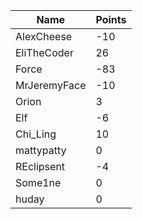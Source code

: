 | Name         | Points |
|--------------|--------|
| AlexCheese   | -10    |
| EliTheCoder  | 26     |
| Force        | -83    |
| MrJeremyFace | -10    |
| Orion        | 3      |
| Elf          | -6     |
| Chi_Ling     | 10     |
| mattypatty   | 0      |
| REclipsent   | -4     |
| Some1ne      | 0      |
| huday        | 0      |